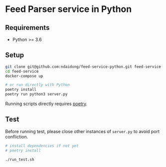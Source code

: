 # Feed Parser service in Python

## Requirements

- Python >= 3.6

## Setup

```bash
git clone git@github.com:ndaidong/feed-service-python.git feed-service
cd feed-service
docker-compose up

# or run directly with Python
poetry install
poetry run python3 server.py
```

Running scripts directly requires [poetry](https://python-poetry.org/).

## Test

Before running test, please close other instances of `server.py` to avoid port confliction.
```bash
# install dependencies if not yet
# poetry install

./run_test.sh
```
